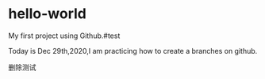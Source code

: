 # hello-world
My first project using Github.#test

Today is Dec 29th,2020,I am practicing how to create a branches on github.

删除测试

